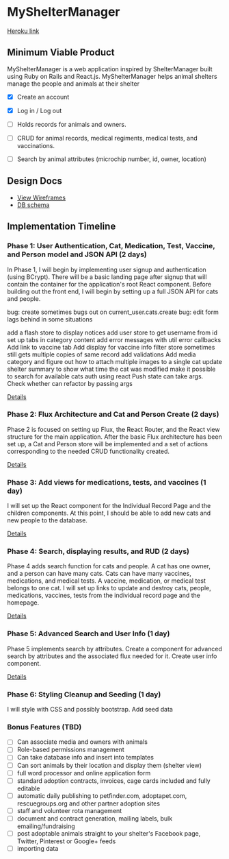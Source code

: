 # MyShelterManager

[Heroku link][heroku]

[heroku]: http://mysheltermanager.herokuapp.com/

## Minimum Viable Product

MyShelterManager is a web application inspired by ShelterManager built using Ruby on Rails
and React.js. MyShelterManager helps animal shelters manage the people and animals at their shelter

<!-- This is a Markdown checklist. Use it to keep track of your progress! -->


- [x] Create an account
- [x] Log in / Log out
- [ ] Holds records for animals and owners.
- [ ] CRUD for animal records, medical regiments, medical tests, and vaccinations.
- [ ] Search by animal attributes (microchip number, id, owner, location)


## Design Docs
* [View Wireframes][view]
* [DB schema][schema]

[view]: ./docs/views.md
[schema]: ./docs/schema.md

## Implementation Timeline

### Phase 1: User Authentication, Cat, Medication, Test, Vaccine, and Person model and JSON API (2 days)

In Phase 1, I will begin by implementing user signup and authentication (using
BCrypt). There will be a basic landing page after signup that will contain the
container for the application's root React component. Before building out the
front end, I will begin by setting up a full JSON API for cats and people.

<!-- Add new attributes for cat using enums -->
<!-- // 1. Fix search after cat create
//2. Resize uploaded images
//3. Replace homepage link with a logo via css?
//4. Add attributes -->
<!-- Fix styling on action category -->
<!-- 5. Add record detail display as form -->
<!-- Add save category action on record detail -->
<!-- 1. Fix edit record detail -->
<!-- Add destroy action for cat -->
<!-- add current user store -->
<!-- attach user info on creating cat -->

bug: create sometimes bugs out on current_user.cats.create
bug: edit form lags behind in some situations

add a flash store to display notices
add user store to get username from id
set up tabs in category content
add error messages with util error callbacks
Add link to vaccine tab
Add display for vaccine info
filter store sometimes still gets multiple copies of same record
add validations
Add media category and figure out how to attach multiple images to a single cat
update shelter summary to show what time the cat was modified
make it possible to search for available cats
auth using react
Push state can take args. Check whether can refactor by passing args


[Details][phase-one]

### Phase 2: Flux Architecture and Cat and Person Create (2 days)

Phase 2 is focused on setting up Flux, the React Router, and the React view
structure for the main application. After the basic Flux architecture has been
set up, a Cat and Person store will be implemented and a set of actions corresponding to the needed CRUD functionality created.


[Details][phase-two]

### Phase 3: Add views for medications, tests, and vaccines (1 day)

I will set up the React component for the Individual Record Page and the children components. At this point, I should be able to add new cats and new people to the database.


[Details][phase-three]

### Phase 4: Search, displaying results, and RUD (2 days)

Phase 4 adds search function for cats and people. A cat has one owner, and a person can have many cats. Cats can have many vaccines, medications, and medical tests. A vaccine, medication, or medical test belongs to one cat. I will set up links to update and destroy cats, people, medications, vaccines, tests from the individual record page and the homepage.

[Details][phase-four]


### Phase 5: Advanced Search and User Info (1 day)

Phase 5 implements search by attributes. Create a component for advanced search by attributes and the associated flux needed for it. Create user info component.

[Details][phase-five]

### Phase 6: Styling Cleanup and Seeding (1 day)

I will style with CSS and possibly bootstrap. Add seed data

### Bonus Features (TBD)
- [ ] Can associate media and owners with animals
- [ ] Role-based permissions management
- [ ] Can take database info and insert into templates
- [ ] Can sort animals by their location and display them (shelter view)
- [ ] full word processor and online application form
- [ ] standard adoption contracts, invoices, cage cards included and fully editable
- [ ] automatic daily publishing to petfinder.com, adoptapet.com, rescuegroups.org and other partner adoption sites
- [ ] staff and volunteer rota management
- [ ] document and contract generation, mailing labels, bulk emailing/fundraising
- [ ] post adoptable animals straight to your shelter's Facebook page, Twitter, Pinterest or Google+ feeds
- [ ] importing data

[phase-one]: ./docs/phases/phase1.md
[phase-two]: ./docs/phases/phase2.md
[phase-three]: ./docs/phases/phase3.md
[phase-four]: ./docs/phases/phase4.md
[phase-five]: ./docs/phases/phase5.md
